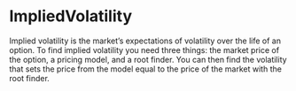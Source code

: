 # ImpliedVolatility
Implied volatility is the market’s expectations of volatility over the life of an option. To find implied volatility you need three things: the market price of the option, a pricing model, and a root finder. You can then find the volatility that sets the price from the model equal to the price of the market with the root finder.
